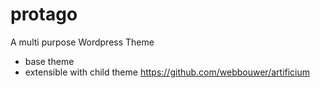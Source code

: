 # protago
A multi purpose Wordpress Theme

- base theme
- extensible with child theme https://github.com/webbouwer/artificium
